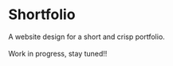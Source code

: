 # Shortfolio
A website design for a short and crisp portfolio.<br><br>
Work in progress, stay tuned!!
